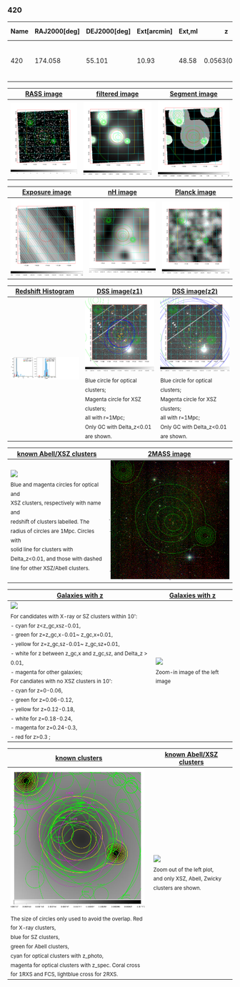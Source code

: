 <div STYLE="page-break-after: always;"></div>

### 420

|Name|RAJ2000[deg]|DEJ2000[deg] |Ext[arcmin]| Ext,ml | z | z_src| C|GC(XSZ,Delta_z<0.01)| GC(OPT,Delta_z<0.01)|GC| R_sig[arcmin] | R500[arcmin] | R500[Mpc]| CRsig[c/s] | CR500[c/s] |L500[1E44 erg/s]|F500[1E-12 erg/s/cm^2]| M500[1E14 Msun]|Tx[keV]|Cnt_sig|Beta|Rc[arcmin]|Comment|Alias|
|---|---|---|---|---|---|------|---|--------|---------|----------|---|---|---|---|---|---|---|---|---|---|---|---|---|---|
|420| 174.058| 55.101| 10.93| 48.58| 0.0563(0.005)| z1, z_xsz| B| L03| N, W| A, C, L03, N, W| 10.750| 8.823| 0.578| 0.083(0.031)| 0.080(0.030)| 0.106(0.032)| 1.402(0.426)| 0.58(0.09)| 1.56(0.15)| 45.6| 0.845(-0.163+0.111)| 8.117(-1.670+1.203)| -| t468|

|[RASS image](../image/420/420_img.pdf)|[filtered image](../image/420/420_fil.pdf)|[Segment image](../image/420/420_seg.pdf)|
|-------------------|--------------------|-------------------|
| <img src="../image/420/420_img.png" width="300">  | <img src="../image/420/420_fil.png" width="300">   | <img src="../image/420/420_seg.png" width="300">  |

|[Exposure image](../image/420/420_mex.pdf)| [nH image](../image/420/420_nh.pdf)| [Planck image](../image/420/420_p.pdf)|
|-------------------|--------------------|-------------------|
|<img src="../image/420/420_mex.png" width="300">   | <img src="../image/420/420_nh.png" width="300">    | <img src="../image/420/420_p.png" width="300"> |

|[Redshift Histogram](../image/420/420_zg.pdf) | [DSS image(z1)](../image/420/420_dss_z1.pdf)      |  [DSS image(z2)](../image/420/420_dss_z2.pdf)    |
|-------------------|--------------------|-------------------|
|<img src="../image/420/420_zg.png" width="300"> |<img src="../image/420/420_dss_z1.png" width="300"> <sub><br>Blue circle for optical clusters; <br>Magenta circle for XSZ clusters; <br>all with r=1Mpc; <br>Only GC with Delta_z<0.01 are shown. </sub>| <img src="../image/420/420_dss_z2.png" width="300"><sub><br>Blue circle for optical clusters; <br>Magenta circle for XSZ clusters; <br>all with r=1Mpc; <br>Only GC with Delta_z<0.01 are shown. </sub> |

|[known Abell/XSZ clusters](../image/420/420_m.pdf) | [2MASS image](../image/420/420_2mass.pdf)      |
|-------------------|-------------------|
|<img src=../image/420/420_m.png width="300"> <br><sub>Blue and magenta circles for optical and <br>XSZ clusters, respectively with name and <br>redshift of clusters labelled. The <br>radius of circles are 1Mpc. Circles with <br>solid line for clusters with <br>Delta_z<0.01, and those with dashed <br>line for other XSZ/Abell clusters.        </sub>|<img src="../image/420/420_2mass.png" width="300">  |

|[Galaxies with z](../image/420/420_opt_ned.pdf) |[Galaxies with z](../image/420/420_opt_ned_zoom.pdf) |
|-------------------|-------------------|
| <img src=../image/420/420_opt_ned.png width="300"> <br><sub> For candidates with X-ray or SZ clusters within 10': <br> - cyan for z<z_gc,xsz-0.01, <br> - green for z=z_gc,x-0.01~ z_gc,x+0.01, <br> - yellow for z=z_gc,sz-0.01~ z_gc,sz+0.01, <br> - white for z between z_gc,x and z_gc,sz, and Delta_z > 0.01, <br> - magenta for other galaxies; <br>For candiates with no XSZ clusters in 10': <br> - cyan for z=0-0.06, <br> - green for z=0.06-0.12, <br> - yellow for z=0.12-0.18, <br> - white for z=0.18-0.24, <br> - magenta for z=0.24-0.3, <br> - red for z>0.3 ;  </sub>|<img src=../image/420/420_opt_ned_zoom.png width="300">  <br><sub> Zoom-in image of the left image</sub>|

|[known clusters](../image/420/420_gc.pdf) |[known Abell/XSZ clusters](../image/420/420_gc_large.pdf) |
|-------------------|-------------------|
| <img src=../image/420/420_gc.png width="300"> <br><sub> The size of circles only used to avoid the overlap. Red for X-ray clusters, <br> blue for SZ clusters, <br> green for Abell clusters, <br> cyan for optical clusters with z_photo, <br> magenta for optical clusters with z_spec. Coral cross for 1RXS and FCS, lightblue cross for 2RXS. </sub>|<img src=../image/420/420_gc_large.png width="300"> <br><sub> Zoom out of the left plot, <br> and only XSZ, Abell, Zwicky clusters are shown. </sub> |



